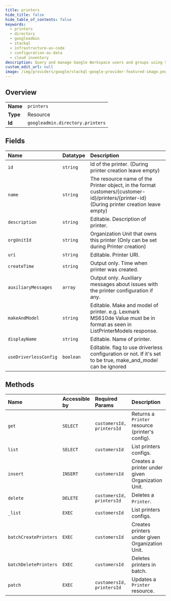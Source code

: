 ```yaml
---
title: printers
hide_title: false
hide_table_of_contents: false
keywords:
  - printers
  - directory
  - googleadmin    
  - stackql
  - infrastructure-as-code
  - configuration-as-data
  - cloud inventory
description: Query and manage Google Workspace users and groups using SQL.
custom_edit_url: null
image: /img/providers/google/stackql-google-provider-featured-image.png
---
```

  
    

## Overview
<table><tbody>
<tr><td><b>Name</b></td><td><code>printers</code></td></tr>
<tr><td><b>Type</b></td><td>Resource</td></tr>
<tr><td><b>Id</b></td><td><code>googleadmin.directory.printers</code></td></tr>
</tbody></table>

## Fields
| Name | Datatype | Description |
|:-----|:---------|:------------|
| `id` | `string` | Id of the printer. (During printer creation leave empty) |
| `name` | `string` | The resource name of the Printer object, in the format customers/&#123;customer-id&#125;/printers/&#123;printer-id&#125; (During printer creation leave empty) |
| `description` | `string` | Editable. Description of printer. |
| `orgUnitId` | `string` | Organization Unit that owns this printer (Only can be set during Printer creation) |
| `uri` | `string` | Editable. Printer URI. |
| `createTime` | `string` | Output only. Time when printer was created. |
| `auxiliaryMessages` | `array` | Output only. Auxiliary messages about issues with the printer configuration if any. |
| `makeAndModel` | `string` | Editable. Make and model of printer. e.g. Lexmark MS610de Value must be in format as seen in ListPrinterModels response. |
| `displayName` | `string` | Editable. Name of printer. |
| `useDriverlessConfig` | `boolean` | Editable. flag to use driverless configuration or not. If it's set to be true, make_and_model can be ignored |
## Methods
| Name | Accessible by | Required Params | Description |
|:-----|:--------------|:----------------|:------------|
| `get` | `SELECT` | `customersId, printersId` | Returns a `Printer` resource (printer's config). |
| `list` | `SELECT` | `customersId` | List printers configs. |
| `insert` | `INSERT` | `customersId` | Creates a printer under given Organization Unit. |
| `delete` | `DELETE` | `customersId, printersId` | Deletes a `Printer`. |
| `_list` | `EXEC` | `customersId` | List printers configs. |
| `batchCreatePrinters` | `EXEC` | `customersId` | Creates printers under given Organization Unit. |
| `batchDeletePrinters` | `EXEC` | `customersId` | Deletes printers in batch. |
| `patch` | `EXEC` | `customersId, printersId` | Updates a `Printer` resource. |
